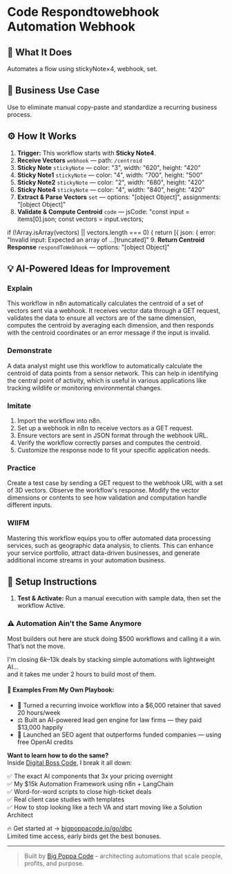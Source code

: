 # Code Respondtowebhook Automation Webhook
  ## 🚀 What It Does
  Automates a flow using stickyNote×4, webhook, set.
  
  ## 💼 Business Use Case
  Use to eliminate manual copy-paste and standardize a recurring business process.
  
  ## ⚙️ How It Works
  1. **Trigger:** This workflow starts with **Sticky Note4**.
  2. **Receive Vectors** `webhook` — path: `/centroid`
3. **Sticky Note** `stickyNote` — color: "3", width: "620", height: "420"
4. **Sticky Note1** `stickyNote` — color: "4", width: "700", height: "500"
5. **Sticky Note2** `stickyNote` — color: "2", width: "680", height: "420"
6. **Sticky Note4** `stickyNote` — color: "4", width: "840", height: "420"
7. **Extract & Parse Vectors** `set` — options: "[object Object]", assignments: "[object Object]"
8. **Validate & Compute Centroid** `code` — jsCode: "const input = items[0].json;
const vectors = input.vectors;

if (!Array.isArray(vectors) || vectors.length === 0) {
  return [{ json: { error: "Invalid input: Expected an array of …[truncated]"
9. **Return Centroid Response** `respondToWebhook` — options: "[object Object]"
  
  ## 💡 AI-Powered Ideas for Improvement
  ### Explain
This workflow in n8n automatically calculates the centroid of a set of vectors sent via a webhook. It receives vector data through a GET request, validates the data to ensure all vectors are of the same dimension, computes the centroid by averaging each dimension, and then responds with the centroid coordinates or an error message if the input is invalid.

### Demonstrate
A data analyst might use this workflow to automatically calculate the centroid of data points from a sensor network. This can help in identifying the central point of activity, which is useful in various applications like tracking wildlife or monitoring environmental changes.

### Imitate
1. Import the workflow into n8n.
2. Set up a webhook in n8n to receive vectors as a GET request.
3. Ensure vectors are sent in JSON format through the webhook URL.
4. Verify the workflow correctly parses and computes the centroid.
5. Customize the response node to fit your specific application needs.

### Practice
Create a test case by sending a GET request to the webhook URL with a set of 3D vectors. Observe the workflow's response. Modify the vector dimensions or contents to see how validation and computation handle different inputs.

### WIIFM
Mastering this workflow equips you to offer automated data processing services, such as geographic data analysis, to clients. This can enhance your service portfolio, attract data-driven businesses, and generate additional income streams in your automation business.
  
  ## 🔧 Setup Instructions
  1. **Test & Activate:** Run a manual execution with sample data, then set the workflow Active.
  
### ⚠️ Automation Ain’t the Same Anymore

Most builders out here are stuck doing $500 workflows and calling it a win.  
That’s not the move.  

I'm closing $6k–$13k deals by stacking simple automations with lightweight AI...  
and it takes me under 2 hours to build most of them.

#### 🧠 Examples From My Own Playbook:
- 🔁 Turned a recurring invoice workflow into a $6,000 retainer that saved 20 hours/week  
- ⚖️ Built an AI-powered lead gen engine for law firms — they paid $13,000 happily  
- 🚀 Launched an SEO agent that outperforms funded companies — using free OpenAI credits  

**Want to learn how to do the same?**  
Inside [Digital Boss Code](https://bigpoppacode.io/go/dbc), I break it all down:

✅ The exact AI components that 3x your pricing overnight  
✅ My $15k Automation Framework using n8n + LangChain  
✅ Word-for-word scripts to close high-ticket deals  
✅ Real client case studies with templates  
✅ How to stop looking like a tech VA and start moving like a Solution Architect  

🔥 Get started at → [bigpoppacode.io/go/dbc](https://bigpoppacode.io/go/dbc)  
Limited time access, early birds get the best bonuses.

---
> Built by [Big Poppa Code](https://bigpoppacode.io) – architecting automations that scale people, profits, and purpose.
  